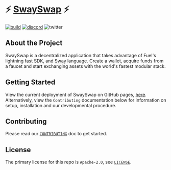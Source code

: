 # ⚡️ [SwaySwap](https://fuellabs.github.io/swayswap) ⚡️

[![build](https://github.com/FuelLabs/swayswap/actions/workflows/gh-pages.yml/badge.svg)](https://github.com/FuelLabs/swayswap/actions/workflows/gh-pages.yml)
[![discord](https://img.shields.io/badge/chat%20on-discord-orange?&logo=discord&logoColor=ffffff&color=7389D8&labelColor=6A7EC2)](https://discord.gg/xfpK4Pe)
![twitter](https://img.shields.io/twitter/follow/SwayLang?style=social)

## About the Project

SwaySwap is a decentralized application that takes advantage of Fuel's lightning fast SDK, and [Sway](https://github.com/FuelLabs/sway) language. Create a wallet, acquire funds from a faucet and start exchanging assets with the world's fastest modular stack.

## Getting Started

View the current deployment of SwaySwap on GitHub pages, [here](https://fuellabs.github.io/swayswap). Alternatively, view the `Contributing` documentation below for information on setup, installation and our developmental procedure.

<!-- 
### Set up ENV Variables
	TO-DO: Add info about .env on the root README.md
	https://github.com/FuelLabs/swayswap/issues/62 
-->

## Contributing

Please read our [`CONTRIBUTING`](./CONTRIBUTING.md) doc to get started.

## License

The primary license for this repo is `Apache-2.0`, see [`LICENSE`](./LICENSE).
